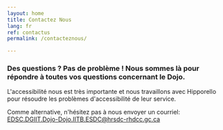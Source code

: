 ```yaml
---
layout: home
title: Contactez Nous
lang: fr
ref: contactus
permalink: /contacteznous/

---
```


### Des questions ? Pas de problème ! Nous sommes là pour répondre à toutes vos questions concernant le Dojo.

L'accessibilité nous est très importante et nous travaillons avec Hipporello pour résoudre les problèmes d'accessibilité de leur service. 

Comme alternative, n'hésitez pas à nous envoyer un courriel: <a href="mailto:EDSC.DGIIT.DOJO-DOJO.IITB.ESDC@hrsdc-rhdcc.gc.ca">EDSC.DGIIT.Dojo-Dojo.IITB.ESDC@hrsdc-rhdcc.gc.ca</a> 


<script src="https://portal.hipporello.net/default/embed.js?formId=0e5f48163fce4389b6a420e53e9d3efd"></script>


